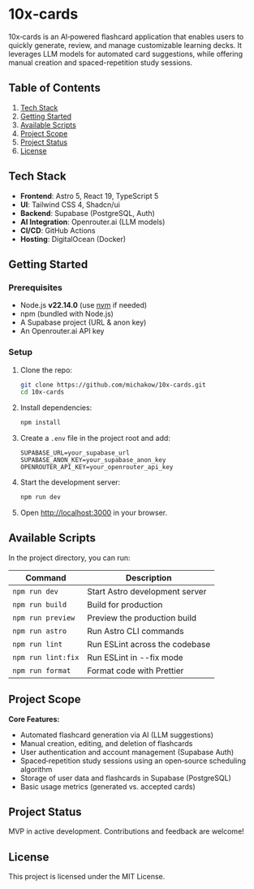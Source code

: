 # 10x‑cards

10x‑cards is an AI‑powered flashcard application that enables users to quickly generate, review, and manage customizable learning decks. It leverages LLM models for automated card suggestions, while offering manual creation and spaced-repetition study sessions.

## Table of Contents

1. [Tech Stack](#tech-stack)
2. [Getting Started](#getting-started)
3. [Available Scripts](#available-scripts)
4. [Project Scope](#project-scope)
5. [Project Status](#project-status)
6. [License](#license)

## Tech Stack

- **Frontend**: Astro 5, React 19, TypeScript 5
- **UI**: Tailwind CSS 4, Shadcn/ui
- **Backend**: Supabase (PostgreSQL, Auth)
- **AI Integration**: Openrouter.ai (LLM models)
- **CI/CD**: GitHub Actions
- **Hosting**: DigitalOcean (Docker)

## Getting Started

### Prerequisites

- Node.js **v22.14.0** (use [nvm](https://github.com/nvm-sh/nvm) if needed)
- npm (bundled with Node.js)
- A Supabase project (URL & anon key)
- An Openrouter.ai API key

### Setup

1. Clone the repo:
   ```bash
   git clone https://github.com/michakow/10x-cards.git
   cd 10x-cards
   ```
2. Install dependencies:
   ```bash
   npm install
   ```
3. Create a `.env` file in the project root and add:
   ```env
   SUPABASE_URL=your_supabase_url
   SUPABASE_ANON_KEY=your_supabase_anon_key
   OPENROUTER_API_KEY=your_openrouter_api_key
   ```
4. Start the development server:
   ```bash
   npm run dev
   ```
5. Open <http://localhost:3000> in your browser.

## Available Scripts

In the project directory, you can run:

| Command            | Description                    |
| ------------------ | ------------------------------ |
| `npm run dev`      | Start Astro development server |
| `npm run build`    | Build for production           |
| `npm run preview`  | Preview the production build   |
| `npm run astro`    | Run Astro CLI commands         |
| `npm run lint`     | Run ESLint across the codebase |
| `npm run lint:fix` | Run ESLint in --fix mode       |
| `npm run format`   | Format code with Prettier      |

## Project Scope

**Core Features:**

- Automated flashcard generation via AI (LLM suggestions)
- Manual creation, editing, and deletion of flashcards
- User authentication and account management (Supabase Auth)
- Spaced‑repetition study sessions using an open‑source scheduling algorithm
- Storage of user data and flashcards in Supabase (PostgreSQL)
- Basic usage metrics (generated vs. accepted cards)

## Project Status

MVP in active development. Contributions and feedback are welcome!

## License

This project is licensed under the MIT License.
